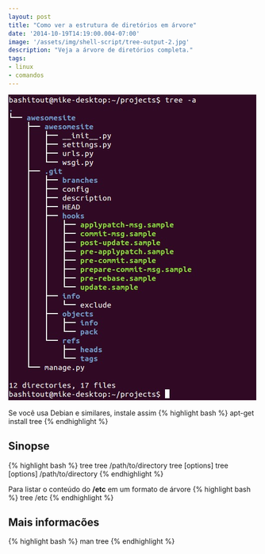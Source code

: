 ```yaml
---
layout: post
title: "Como ver a estrutura de diretórios em árvore"
date: '2014-10-19T14:19:00.004-07:00'
image: '/assets/img/shell-script/tree-output-2.jpg'
description: "Veja a árvore de diretórios completa."
tags:
- linux
- comandos
---
```


![Como ver a estrutura de diretórios em árvore](/assets/img/shell-script/tree-output-2.jpg "Como ver a estrutura de diretórios em árvore")

Se você usa Debian e similares, instale assim
{% highlight bash %}
apt-get install tree
{% endhighlight %}

## Sinopse
{% highlight bash %}
tree 
tree /path/to/directory 
tree [options]
tree [options] /path/to/directory 
{% endhighlight %}

Para listar o conteúdo do __/etc__ em um formato de árvore
{% highlight bash %}
tree /etc 
{% endhighlight %}

## Mais informacões
{% highlight bash %}
man tree
{% endhighlight %}

<script async src="https://pagead2.googlesyndication.com/pagead/js/adsbygoogle.js"></script>

<!-- Informat -->
<ins class="adsbygoogle"
 style="display:block"
 data-ad-client="ca-pub-2838251107855362"
 data-ad-slot="2327980059"
 data-ad-format="auto"
 data-full-width-responsive="true"></ins>

<script>
(adsbygoogle = window.adsbygoogle || []).push({});
</script>

